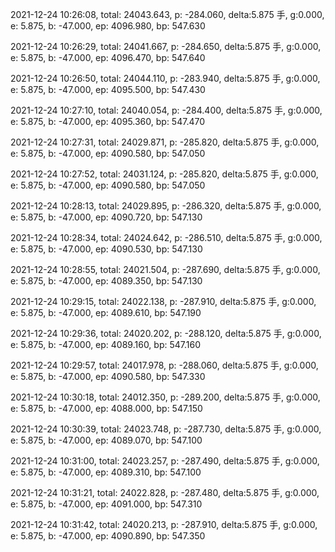 2021-12-24 10:26:08, total: 24043.643, p: -284.060, delta:5.875 手, g:0.000, e: 5.875, b: -47.000, ep: 4096.980, bp: 547.630

2021-12-24 10:26:29, total: 24041.667, p: -284.650, delta:5.875 手, g:0.000, e: 5.875, b: -47.000, ep: 4096.470, bp: 547.640

2021-12-24 10:26:50, total: 24044.110, p: -283.940, delta:5.875 手, g:0.000, e: 5.875, b: -47.000, ep: 4095.500, bp: 547.430

2021-12-24 10:27:10, total: 24040.054, p: -284.400, delta:5.875 手, g:0.000, e: 5.875, b: -47.000, ep: 4095.360, bp: 547.470

2021-12-24 10:27:31, total: 24029.871, p: -285.820, delta:5.875 手, g:0.000, e: 5.875, b: -47.000, ep: 4090.580, bp: 547.050

2021-12-24 10:27:52, total: 24031.124, p: -285.820, delta:5.875 手, g:0.000, e: 5.875, b: -47.000, ep: 4090.580, bp: 547.050

2021-12-24 10:28:13, total: 24029.895, p: -286.320, delta:5.875 手, g:0.000, e: 5.875, b: -47.000, ep: 4090.720, bp: 547.130

2021-12-24 10:28:34, total: 24024.642, p: -286.510, delta:5.875 手, g:0.000, e: 5.875, b: -47.000, ep: 4090.530, bp: 547.130

2021-12-24 10:28:55, total: 24021.504, p: -287.690, delta:5.875 手, g:0.000, e: 5.875, b: -47.000, ep: 4089.350, bp: 547.130

2021-12-24 10:29:15, total: 24022.138, p: -287.910, delta:5.875 手, g:0.000, e: 5.875, b: -47.000, ep: 4089.610, bp: 547.190

2021-12-24 10:29:36, total: 24020.202, p: -288.120, delta:5.875 手, g:0.000, e: 5.875, b: -47.000, ep: 4089.160, bp: 547.160

2021-12-24 10:29:57, total: 24017.978, p: -288.060, delta:5.875 手, g:0.000, e: 5.875, b: -47.000, ep: 4090.580, bp: 547.330

2021-12-24 10:30:18, total: 24012.350, p: -289.200, delta:5.875 手, g:0.000, e: 5.875, b: -47.000, ep: 4088.000, bp: 547.150

2021-12-24 10:30:39, total: 24023.748, p: -287.730, delta:5.875 手, g:0.000, e: 5.875, b: -47.000, ep: 4089.070, bp: 547.100

2021-12-24 10:31:00, total: 24023.257, p: -287.490, delta:5.875 手, g:0.000, e: 5.875, b: -47.000, ep: 4089.310, bp: 547.100

2021-12-24 10:31:21, total: 24022.828, p: -287.480, delta:5.875 手, g:0.000, e: 5.875, b: -47.000, ep: 4091.000, bp: 547.310

2021-12-24 10:31:42, total: 24020.213, p: -287.910, delta:5.875 手, g:0.000, e: 5.875, b: -47.000, ep: 4090.890, bp: 547.350